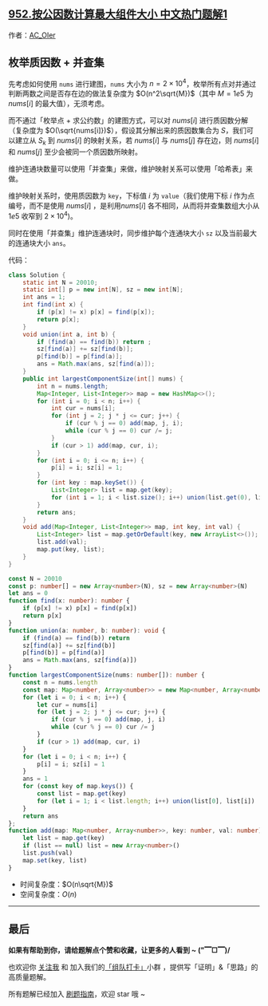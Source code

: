 ## [952.按公因数计算最大组件大小 中文热门题解1](https://leetcode.cn/problems/largest-component-size-by-common-factor/solutions/100000/by-ac_oier-mw04)

作者：[AC_OIer](https://leetcode.cn/u/AC_OIer)
## 枚举质因数 + 并查集

先考虑如何使用 `nums` 进行建图，`nums` 大小为 $n = 2 \times 10^4$，枚举所有点对并通过判断两数之间是否存在边的做法复杂度为 $O(n^2\sqrt{M})$（其中 $M = 1e5$ 为 $nums[i]$ 的最大值），无须考虑。

而不通过「枚举点 + 求公约数」的建图方式，可以对 $nums[i]$ 进行质因数分解（复杂度为 $O(\sqrt{nums[i]})$），假设其分解出来的质因数集合为 $S$，我们可以建立从 $S_{k}$ 到 $nums[i]$ 的映射关系，若 $nums[i]$ 与 $nums[j]$ 存在边，则 $nums[i]$ 和 $nums[j]$ 至少会被同一个质因数所映射。

维护连通块数量可以使用「并查集」来做，维护映射关系可以使用「哈希表」来做。

维护映射关系时，使用质因数为 `key`，下标值 $i$ 为 `value`（我们使用下标 $i$ 作为点编号，而不是使用 $nums[i]$ ，是利用$nums[i]$ 各不相同，从而将并查集数组大小从 $1e5$ 收窄到 $2 \times 10^4$)。

同时在使用「并查集」维护连通块时，同步维护每个连通块大小 `sz` 以及当前最大的连通块大小 `ans`。

代码：
```Java []
class Solution {
    static int N = 20010;
    static int[] p = new int[N], sz = new int[N];
    int ans = 1;
    int find(int x) {
        if (p[x] != x) p[x] = find(p[x]);
        return p[x];
    }
    void union(int a, int b) {
        if (find(a) == find(b)) return ;
        sz[find(a)] += sz[find(b)];
        p[find(b)] = p[find(a)];
        ans = Math.max(ans, sz[find(a)]);
    }
    public int largestComponentSize(int[] nums) {
        int n = nums.length;
        Map<Integer, List<Integer>> map = new HashMap<>();
        for (int i = 0; i < n; i++) {
            int cur = nums[i];
            for (int j = 2; j * j <= cur; j++) {
                if (cur % j == 0) add(map, j, i);
                while (cur % j == 0) cur /= j;
            }
            if (cur > 1) add(map, cur, i);
        }
        for (int i = 0; i <= n; i++) {
            p[i] = i; sz[i] = 1;
        }
        for (int key : map.keySet()) {
            List<Integer> list = map.get(key);
            for (int i = 1; i < list.size(); i++) union(list.get(0), list.get(i));
        }
        return ans;
    }
    void add(Map<Integer, List<Integer>> map, int key, int val) {
        List<Integer> list = map.getOrDefault(key, new ArrayList<>());
        list.add(val);
        map.put(key, list);
    }
}
```
```TypeScript []
const N = 20010
const p: number[] = new Array<number>(N), sz = new Array<number>(N)
let ans = 0
function find(x: number): number {
    if (p[x] != x) p[x] = find(p[x])
    return p[x]
}
function union(a: number, b: number): void {
    if (find(a) == find(b)) return 
    sz[find(a)] += sz[find(b)]
    p[find(b)] = p[find(a)]
    ans = Math.max(ans, sz[find(a)])
}
function largestComponentSize(nums: number[]): number {
    const n = nums.length
    const map: Map<number, Array<number>> = new Map<number, Array<number>>()
    for (let i = 0; i < n; i++) {
        let cur = nums[i]
        for (let j = 2; j * j <= cur; j++) {
            if (cur % j == 0) add(map, j, i)
            while (cur % j == 0) cur /= j
        }
        if (cur > 1) add(map, cur, i)
    }
    for (let i = 0; i < n; i++) {
        p[i] = i; sz[i] = 1
    }
    ans = 1
    for (const key of map.keys()) {
        const list = map.get(key)
        for (let i = 1; i < list.length; i++) union(list[0], list[i])
    }
    return ans
};
function add(map: Map<number, Array<number>>, key: number, val: number): void {
    let list = map.get(key)
    if (list == null) list = new Array<number>()
    list.push(val)
    map.set(key, list)
}
```
* 时间复杂度：$O(n\sqrt{M})$
* 空间复杂度：$O(n)$

---

## 最后

**如果有帮助到你，请给题解点个赞和收藏，让更多的人看到 ~ ("▔□▔)/**

也欢迎你 [关注我](https://oscimg.oschina.net/oscnet/up-19688dc1af05cf8bdea43b2a863038ab9e5.png) 和 加入我们的[「组队打卡」](https://leetcode-cn.com/u/ac_oier/)小群 ，提供写「证明」&「思路」的高质量题解。

所有题解已经加入 [刷题指南](https://github.com/SharingSource/LogicStack-LeetCode/wiki)，欢迎 star 哦 ~